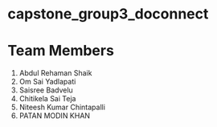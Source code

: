# capstone_group3_doconnect
# Team Members

1.	Abdul Rehaman Shaik
2.  Om Sai Yadlapati
3.	Saisree Badvelu
4.	Chitikela Sai Teja
5.	Niteesh Kumar Chintapalli
6.	PATAN MODIN KHAN
